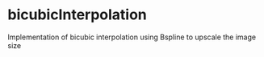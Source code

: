 bicubicInterpolation
====================

Implementation of bicubic interpolation using Bspline to upscale the image size
